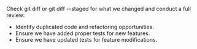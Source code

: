 Check git diff or git diff --staged for what we changed and conduct a full review:
- Identify duplicated code and refactoring opportunities.
- Ensure we have added proper tests for new features.
- Ensure we have updated tests for feature modifications.
